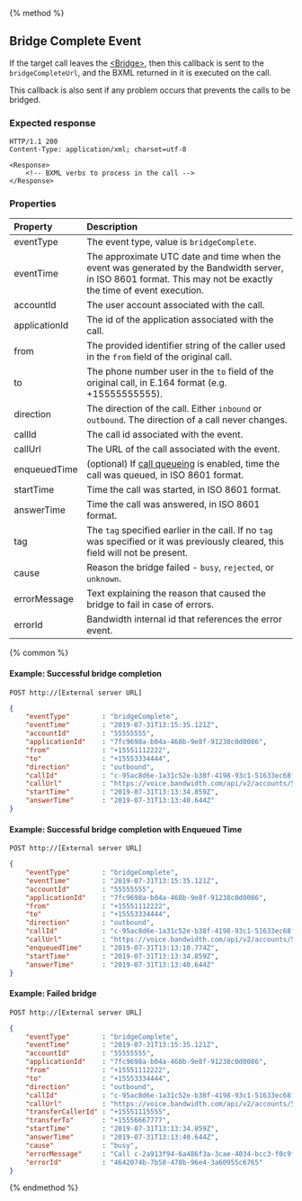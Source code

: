 {% method %}
##  Bridge Complete Event
If the target call leaves the [&lt;Bridge&gt;](../verbs/bridge.md),
then this callback is sent to the `bridgeCompleteUrl`,
and the BXML returned in it is executed on the call.

This callback is also sent if any problem occurs that prevents the calls to be bridged.

### Expected response
```http
HTTP/1.1 200
Content-Type: application/xml; charset=utf-8

<Response>
    <!-- BXML verbs to process in the call -->
</Response>
```

### Properties
| Property         | Description |
|:-----------------|:------------|
| eventType        | The event type, value is `bridgeComplete`. |
| eventTime        | The approximate UTC date and time when the event was generated by the Bandwidth server, in ISO 8601 format. This may not be exactly the time of event execution. |
| accountId        | The user account associated with the call. |
| applicationId    | The id of the application associated with the call. |
| from             | The provided identifier string of the caller used in the `from` field of the original call. |
| to               | The phone number user in the `to` field of the original call, in E.164 format (e.g. +15555555555). |
| direction        | The direction of the call. Either `inbound` or `outbound`. The direction of a call never changes. |
| callId           | The call id associated with the event. |
| callUrl          | The URL of the call associated with the event. |
| enqueuedTime     | (optional) If [call queueing](../../methods/postCalls) is enabled, time the call was queued, in ISO 8601 format. |
| startTime        | Time the call was started, in ISO 8601 format. |
| answerTime       | Time the call was answered, in ISO 8601 format. |
| tag              | The `tag` specified earlier in the call. If no `tag` was specified or it was previously cleared, this field will not be present. |
| cause            | Reason the bridge failed - `busy`, `rejected`, or `unknown`. |
| errorMessage     | Text explaining the reason that caused the bridge to fail in case of errors. |
| errorId          | Bandwidth internal id that references the error event. |

{% common %}

#### Example: Successful bridge completion

```
POST http://[External server URL]
```

```json
{
	"eventType"        : "bridgeComplete",
	"eventTime"        : "2019-07-31T13:15:35.121Z",
	"accountId"        : "55555555",
	"applicationId"    : "7fc9698a-b04a-468b-9e8f-91238c0d0086",
	"from"             : "+15551112222",
	"to"               : "+15553334444",
	"direction"        : "outbound",
	"callId"           : "c-95ac8d6e-1a31c52e-b38f-4198-93c1-51633ec68f8d",
	"callUrl"          : "https://voice.bandwidth.com/api/v2/accounts/55555555/calls/c-95ac8d6e-1a31c52e-b38f-4198-93c1-51633ec68f8d",
	"startTime"        : "2019-07-31T13:13:34.859Z",
	"answerTime"       : "2019-07-31T13:13:40.644Z"
}
```

#### Example: Successful bridge completion with Enqueued Time

```http
POST http://[External server URL]
```

```json
{
	"eventType"        : "bridgeComplete",
	"eventTime"        : "2019-07-31T13:15:35.121Z",
	"accountId"        : "55555555",
	"applicationId"    : "7fc9698a-b04a-468b-9e8f-91238c0d0086",
	"from"             : "+15551112222",
	"to"               : "+15553334444",
	"direction"        : "outbound",
	"callId"           : "c-95ac8d6e-1a31c52e-b38f-4198-93c1-51633ec68f8d",
	"callUrl"          : "https://voice.bandwidth.com/api/v2/accounts/55555555/calls/c-95ac8d6e-1a31c52e-b38f-4198-93c1-51633ec68f8d",
	"enqueuedTime"     : "2019-07-31T13:13:10.774Z",
	"startTime"        : "2019-07-31T13:13:34.859Z",
	"answerTime"       : "2019-07-31T13:13:40.644Z"
}
```

#### Example: Failed bridge

```
POST http://[External server URL]
```

```json
{
	"eventType"        : "bridgeComplete",
	"eventTime"        : "2019-07-31T13:15:35.121Z",
	"accountId"        : "55555555",
	"applicationId"    : "7fc9698a-b04a-468b-9e8f-91238c0d0086",
	"from"             : "+15551112222",
	"to"               : "+15553334444",
	"direction"        : "outbound",
	"callId"           : "c-95ac8d6e-1a31c52e-b38f-4198-93c1-51633ec68f8d",
	"callUrl"          : "https://voice.bandwidth.com/api/v2/accounts/55555555/calls/c-95ac8d6e-1a31c52e-b38f-4198-93c1-51633ec68f8d",
	"transferCallerId" : "+15551115555",
	"transferTo"       : "+15556667777",
	"startTime"        : "2019-07-31T13:13:34.859Z",
	"answerTime"       : "2019-07-31T13:13:40.644Z",
	"cause"            : "busy",
	"errorMessage"     : "Call c-2a913f94-6a486f3a-3cae-4034-bcc3-f0c9fa77ca2f is already bridged with another call",
	"errorId"          : "4642074b-7b58-478b-96e4-3a60955c6765"
}
```

{% endmethod %}
